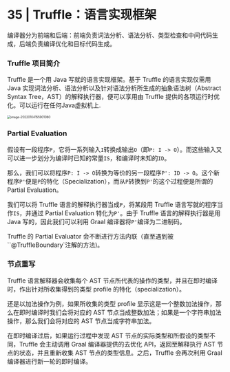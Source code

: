 # 35 | Truffle：语言实现框架

编译器分为前端和后端：前端负责词法分析、语法分析、类型检查和中间代码生成，后端负责编译优化和目标代码生成。

### Truffle 项目简介

Truffle 是一个用 Java 写就的语言实现框架。基于 Truffle 的语言实现仅需用 Java 实现词法分析、语法分析以及针对语法分析所生成的抽象语法树（Abstract Syntax Tree，AST）的解释执行器，便可以享用由 Truffle 提供的各项运行时优化。可以运行在任何Java虚拟机上.

<img src="C:\Users\Administrator\AppData\Roaming\Typora\typora-user-images\image-20220104155901060.png" alt="image-20220104155901060" style="zoom:50%;" />

### Partial Evaluation

假设有一段程序`P`，它将一系列输入`I`转换成输出`O`（即`P: I -> O`）。而这些输入又可以进一步划分为编译时已知的常量`IS`，和编译时未知的`ID`。

那么，我们可以将程序`P: I -> O`转换为等价的另一段程序`P': ID -> O`。这个新程序`P'`便是`P`的特化（Specialization），而从`P`转换到`P'`的这个过程便是所谓的 Partial Evaluation。

我们可以将 Truffle 语言的解释执行器当成`P`，将某段用 Truffle 语言写就的程序当作`IS`，并通过 Partial Evaluation 特化为`P'`。由于 Truffle 语言的解释执行器是用 Java 写的，因此我们可以利用 Graal 编译器将`P'`编译为二进制码。

Truffle 的 Partial Evaluator 会不断进行方法内联（直至遇到被``@TruffleBoundary`注解的方法)。

### 节点重写

Truffle 语言解释器会收集每个 AST 节点所代表的操作的类型，并且在即时编译时，作出针对所收集得到的类型 profile 的特化（specialization）。

还是以加法操作为例，如果所收集的类型 profile 显示这是一个整数加法操作，那么在即时编译时我们会将对应的 AST 节点当成整数加法；如果是一个字符串加法操作，那么我们会将对应的 AST 节点当成字符串加法。

在即时编译过后，如果运行过程中发现 AST 节点的实际类型和所假设的类型不同，Truffle 会主动调用 Graal 编译器提供的去优化 API，返回至解释执行 AST 节点的状态，并且重新收集 AST 节点的类型信息。之后，Truffle 会再次利用 Graal 编译器进行新一轮的即时编译。